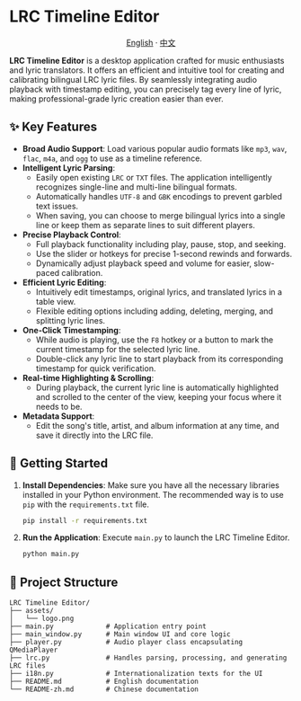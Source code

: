 # LRC Timeline Editor

<div align="center">

[English](./README.md) · [中文](./README-zh.md)

</div>

**LRC Timeline Editor** is a desktop application crafted for music enthusiasts and lyric translators. It offers an efficient and intuitive tool for creating and calibrating bilingual LRC lyric files. By seamlessly integrating audio playback with timestamp editing, you can precisely tag every line of lyric, making professional-grade lyric creation easier than ever.

## ✨ Key Features

  * **Broad Audio Support**: Load various popular audio formats like `mp3`, `wav`, `flac`, `m4a`, and `ogg` to use as a timeline reference.
  * **Intelligent Lyric Parsing**:
      * Easily open existing `LRC` or `TXT` files. The application intelligently recognizes single-line and multi-line bilingual formats.
      * Automatically handles `UTF-8` and `GBK` encodings to prevent garbled text issues.
      * When saving, you can choose to merge bilingual lyrics into a single line or keep them as separate lines to suit different players.
  * **Precise Playback Control**:
      * Full playback functionality including play, pause, stop, and seeking.
      * Use the slider or hotkeys for precise 1-second rewinds and forwards.
      * Dynamically adjust playback speed and volume for easier, slow-paced calibration.
  * **Efficient Lyric Editing**:
      * Intuitively edit timestamps, original lyrics, and translated lyrics in a table view.
      * Flexible editing options including adding, deleting, merging, and splitting lyric lines.
  * **One-Click Timestamping**:
      * While audio is playing, use the `F8` hotkey or a button to mark the current timestamp for the selected lyric line.
      * Double-click any lyric line to start playback from its corresponding timestamp for quick verification.
  * **Real-time Highlighting & Scrolling**:
      * During playback, the current lyric line is automatically highlighted and scrolled to the center of the view, keeping your focus where it needs to be.
  * **Metadata Support**:
      * Edit the song's title, artist, and album information at any time, and save it directly into the LRC file.

## 🚀 Getting Started

1.  **Install Dependencies**:
    Make sure you have all the necessary libraries installed in your Python environment. The recommended way is to use `pip` with the `requirements.txt` file.

    ```bash
    pip install -r requirements.txt
    ```

2.  **Run the Application**:
    Execute `main.py` to launch the LRC Timeline Editor.

    ```bash
    python main.py
    ```

## 📂 Project Structure

```
LRC Timeline Editor/
├── assets/
│   └── logo.png
├── main.py             # Application entry point
├── main_window.py      # Main window UI and core logic
├── player.py           # Audio player class encapsulating QMediaPlayer
├── lrc.py              # Handles parsing, processing, and generating LRC files
├── i18n.py             # Internationalization texts for the UI
├── README.md           # English documentation
└── README-zh.md        # Chinese documentation
```

